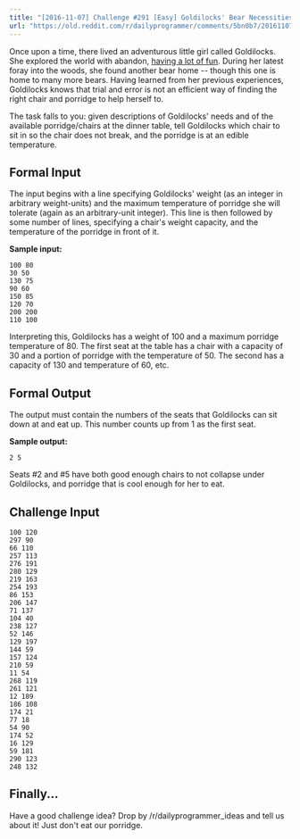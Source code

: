 ```yaml
---
title: "[2016-11-07] Challenge #291 [Easy] Goldilocks' Bear Necessities"
url: "https://old.reddit.com/r/dailyprogrammer/comments/5bn0b7/20161107_challenge_291_easy_goldilocks_bear/"
---
```


Once upon a time, there lived an adventurous little girl called Goldilocks.
She explored the world with abandon, [having a lot of fun](http://www.ivyjoy.com/fables/goldilocks.html).
During her latest foray into the woods, she found another bear home -- though
this one is home to many more bears. Having learned from her previous experiences,
Goldilocks knows that trial and error is not an efficient way of finding the
right chair and porridge to help herself to.

The task falls to you: given descriptions of Goldilocks' needs and of the
available porridge/chairs at the dinner table, tell Goldilocks which chair to
sit in so the chair does not break, and the porridge is at an edible temperature.

Formal Input
------------

The input begins with a line specifying Goldilocks' weight (as an integer in arbitrary
weight-units) and the maximum temperature of porridge she will tolerate (again
as an arbitrary-unit integer). This line is then followed by some number of
lines, specifying a chair's weight capacity, and the temperature of the porridge
in front of it.

**Sample input:**

    100 80
    30 50
    130 75
    90 60
    150 85
    120 70
    200 200
    110 100

Interpreting this, Goldilocks has a weight of 100 and a maximum porridge
temperature of 80. The first seat at the table has a chair with a capacity of
30 and a portion of porridge with the temperature of 50. The second has a
capacity of 130 and temperature of 60, etc.

Formal Output
--------------

The output must contain the numbers of the seats that Goldilocks can sit down
at and eat up. This number counts up from 1 as the first seat.

**Sample output:**

    2 5

Seats \#2 and \#5 have both good enough chairs to not collapse under Goldilocks,
and porridge that is cool enough for her to eat.


Challenge Input
----------------------

    100 120
    297 90
    66 110
    257 113
    276 191
    280 129
    219 163
    254 193
    86 153
    206 147
    71 137
    104 40
    238 127
    52 146
    129 197
    144 59
    157 124
    210 59
    11 54
    268 119
    261 121
    12 189
    186 108
    174 21
    77 18
    54 90
    174 52
    16 129
    59 181
    290 123
    248 132

Finally...
----------

Have a good challenge idea? Drop by /r/dailyprogrammer_ideas and tell us about it!
Just don't eat our porridge.
